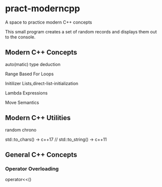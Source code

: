 # pract-moderncpp

A space to practice modern C++ concepts

This small program creates a set of random records and displays them out to the console.

## Modern C++ Concepts

auto(matic) type deduction

Range Based For Loops

Initilizer Lists,direct-list-initialization

Lambda Expressions

Move Semantics

## Modern C++ Utilities

random
chrono

std::to_chars() -> c++17 // std::to_string() -> c++11

## General C++ Concepts

### Operator Overloading

operator<<()